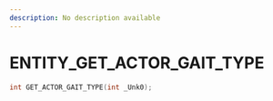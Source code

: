 ```yaml
---
description: No description available 
---
```


# ENTITY\_GET_ACTOR_GAIT_TYPE

```cpp
int GET_ACTOR_GAIT_TYPE(int _Unk0);
```